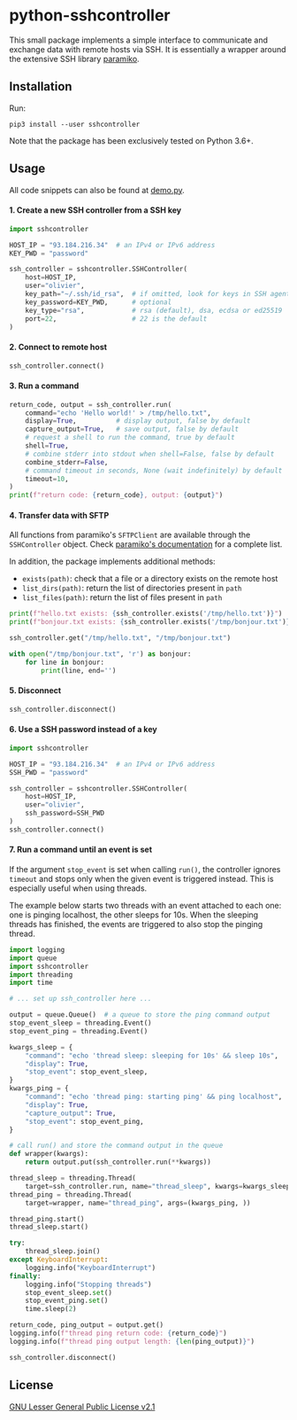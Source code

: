 # python-sshcontroller

This small package implements a simple interface to communicate and exchange
data with remote hosts via SSH. It is essentially a wrapper around the
extensive SSH library [paramiko](https://github.com/paramiko/paramiko/).

## Installation
Run:
```
pip3 install --user sshcontroller
```

Note that the package has been exclusively tested on Python 3.6+.

## Usage

All code snippets can also be found at
[demo.py](https://github.com/ojroques/python-sshcontroller/blob/main/examples/demo.py).

#### 1. Create a new SSH controller from a SSH key
```python
import sshcontroller

HOST_IP = "93.184.216.34"  # an IPv4 or IPv6 address
KEY_PWD = "password"

ssh_controller = sshcontroller.SSHController(
    host=HOST_IP,
    user="olivier",
    key_path="~/.ssh/id_rsa",  # if omitted, look for keys in SSH agent and in ~/.ssh/
    key_password=KEY_PWD,      # optional
    key_type="rsa",            # rsa (default), dsa, ecdsa or ed25519
    port=22,                   # 22 is the default
)
```

#### 2. Connect to remote host
```python
ssh_controller.connect()
```

#### 3. Run a command
```python
return_code, output = ssh_controller.run(
    command="echo 'Hello world!' > /tmp/hello.txt",
    display=True,          # display output, false by default
    capture_output=True,   # save output, false by default
    # request a shell to run the command, true by default
    shell=True,
    # combine stderr into stdout when shell=False, false by default
    combine_stderr=False,
    # command timeout in seconds, None (wait indefinitely) by default
    timeout=10,
)
print(f"return code: {return_code}, output: {output}")
```

#### 4. Transfer data with SFTP
All functions from paramiko's `SFTPClient` are available through the
`SSHController` object. Check
[paramiko's documentation](http://docs.paramiko.org/en/stable/api/sftp.html#paramiko.sftp_client.SFTPClient)
for a complete list.

In addition, the package implements additional methods:
* `exists(path)`: check that a file or a directory exists on the remote host
* `list_dirs(path)`: return the list of directories present in `path`
* `list_files(path)`: return the list of files present in `path`

```python
print(f"hello.txt exists: {ssh_controller.exists('/tmp/hello.txt')}")
print(f"bonjour.txt exists: {ssh_controller.exists('/tmp/bonjour.txt')}")

ssh_controller.get("/tmp/hello.txt", "/tmp/bonjour.txt")

with open("/tmp/bonjour.txt", 'r') as bonjour:
    for line in bonjour:
        print(line, end='')
```

#### 5. Disconnect
```python
ssh_controller.disconnect()
```

#### 6. Use a SSH password instead of a key
```python
import sshcontroller

HOST_IP = "93.184.216.34"  # an IPv4 or IPv6 address
SSH_PWD = "password"

ssh_controller = sshcontroller.SSHController(
    host=HOST_IP,
    user="olivier",
    ssh_password=SSH_PWD
)
ssh_controller.connect()
```

#### 7. Run a command until an event is set
If the argument `stop_event` is set when calling `run()`, the controller
ignores `timeout` and stops only when the given event is triggered instead.
This is especially useful when using threads.

The example below starts two threads with an event attached to each one:
one is pinging localhost, the other sleeps for 10s. When the sleeping threads
has finished, the events are triggered to also stop the pinging thread.

```python
import logging
import queue
import sshcontroller
import threading
import time

# ... set up ssh_controller here ...

output = queue.Queue()  # a queue to store the ping command output
stop_event_sleep = threading.Event()
stop_event_ping = threading.Event()

kwargs_sleep = {
    "command": "echo 'thread sleep: sleeping for 10s' && sleep 10s",
    "display": True,
    "stop_event": stop_event_sleep,
}
kwargs_ping = {
    "command": "echo 'thread ping: starting ping' && ping localhost",
    "display": True,
    "capture_output": True,
    "stop_event": stop_event_ping,
}

# call run() and store the command output in the queue
def wrapper(kwargs):
    return output.put(ssh_controller.run(**kwargs))

thread_sleep = threading.Thread(
    target=ssh_controller.run, name="thread_sleep", kwargs=kwargs_sleep)
thread_ping = threading.Thread(
    target=wrapper, name="thread_ping", args=(kwargs_ping, ))

thread_ping.start()
thread_sleep.start()

try:
    thread_sleep.join()
except KeyboardInterrupt:
    logging.info("KeyboardInterrupt")
finally:
    logging.info("Stopping threads")
    stop_event_sleep.set()
    stop_event_ping.set()
    time.sleep(2)

return_code, ping_output = output.get()
logging.info(f"thread ping return code: {return_code}")
logging.info(f"thread ping output length: {len(ping_output)}")

ssh_controller.disconnect()
```

## License
[GNU Lesser General Public License v2.1](https://github.com/ojroques/python-sshcontroller/blob/main/LICENSE)

